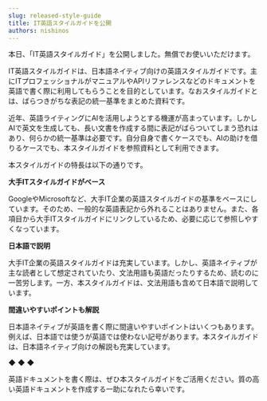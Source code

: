 ```yaml
---
slug: released-style-guide
title: IT英語スタイルガイドを公開
authors: nishinos
---
```


本日、「IT英語スタイルガイド」を公開しました。無償でお使いいただけます。

IT英語スタイルガイドは、日本語ネイティブ向けの英語スタイルガイドです。主にITプロフェッショナルがマニュアルやAPIリファレンスなどのドキュメントを英語で書く際に利用してもらうことを目的としています。なおスタイルガイドとは、ばらつきがちな表記の統一基準をまとめた資料です。

近年、英語ライティングにAIを活用しようとする機運が高まっています。しかしAIで英文を生成しても、長い文書を作成する間に表記がばらついてしまう恐れはあり、何らかの統一基準は必要です。自分自身で書くケースでも、AIの助けを借りるケースでも、本スタイルガイドを参照資料として利用できます。

本スタイルガイドの特長は以下の通りです。

**大手ITスタイルガイドがベース**

GoogleやMicrosoftなど、大手IT企業の英語スタイルガイドの基準をベースにしています。そのため、一般的な英語表記から外れることはありません。また、各項目から大手ITスタイルガイドにリンクしているため、必要に応じて参照しやすくなっています。

**日本語で説明**

大手IT企業の英語スタイルガイドは充実しています。しかし、英語ネイティブが主な読者として想定されていたり、文法用語も英語だったりするため、読むのに一苦労します。一方、本スタイルガイドは、文法用語も含めて日本語で説明しています。

**間違いやすいポイントも解説**

日本語ネイティブが英語を書く際に間違いやすいポイントはいくつもあります。例えば、日本語では使うが英語では使わない記号があります。本スタイルガイドは、日本語ネイティブ向けの解説も充実しています。

◆ ◆ ◆

英語ドキュメントを書く際は、ぜひ本スタイルガイドをご活用ください。質の高い英語ドキュメントを作成する一助になれたら幸いです。
